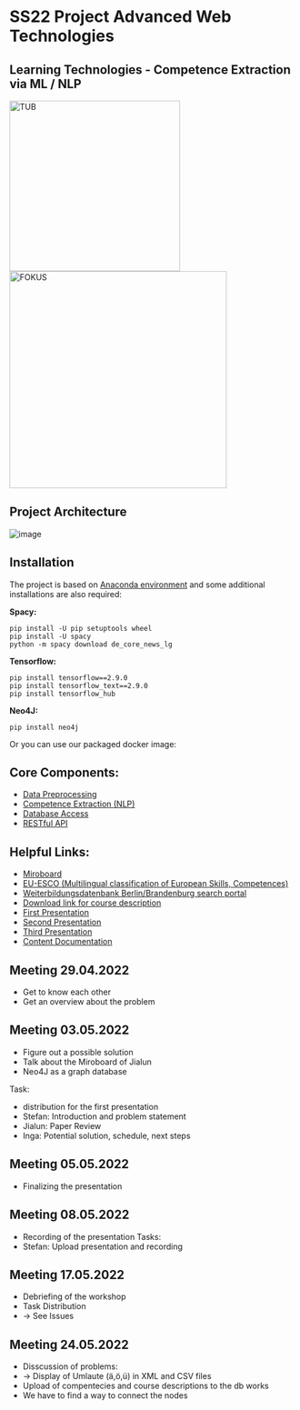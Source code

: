 # SS22 Project Advanced Web Technologies 
## Learning Technologies - Competence Extraction via ML / NLP
<img width="300" alt="TUB" src="https://user-images.githubusercontent.com/24925361/178028367-d6106e60-664a-41d7-940f-46c9e59ed870.png"> <img width="382" alt="FOKUS" src="https://user-images.githubusercontent.com/24925361/178028417-3c6a1740-cf41-4a98-8f3f-735cbfbd9b0b.png">

## Project Architecture
![image](https://user-images.githubusercontent.com/24925361/181214266-02faef6f-4692-45ec-bf81-4c2641c5e483.png)

## Installation
The project is based on [Anaconda environment](https://www.anaconda.com/)
and some additional installations are also required:

**Spacy:**
```shell
pip install -U pip setuptools wheel
pip install -U spacy
python -m spacy download de_core_news_lg
```

**Tensorflow:**
```shell
pip install tensorflow==2.9.0
pip install tensorflow_text==2.9.0
pip install tensorflow_hub
```

**Neo4J:**
```shell
pip install neo4j
```


Or you can use our packaged docker image:


## Core Components:
* [Data Preprocessing](./src/Preprocessing.ipynb)
* [Competence Extraction (NLP)](./src/NLP.ipynb)
* [Database Access](./src/Neo4J.ipynb)
* [RESTful API](./src/app.py)

## Helpful Links:
* [Miroboard](https://miro.com/app/board/uXjVO4rE3z4=/)
* [EU-ESCO (Multilingual classification of European Skills, Competences)](https://esco.ec.europa.eu/en)
* [Weiterbildungsdatenbank Berlin/Brandenburg search portal](https://www.wdb-suchportal.de/de)
* [Download link for course description](https://webspace.fokus.fraunhofer.de/index.php/s/4g7isDScGgJFmyK)
* [First Presentation](https://docs.google.com/presentation/d/1Khsn_8M1RbjfMqUFCwPy9wX0nEmaIjShYJDiTsIkKAM/edit#slide=id.g122c239953c_2_10)
* [Second Presentation](https://docs.google.com/presentation/d/1qBtznjY1o8PyaYzvs-UPRpJHfz8Td3pSIfjiIBseZYs/edit#slide=id.g122c239953c_2_16)
* [Third Presentation](https://docs.google.com/presentation/d/10RYty7uy4iDyFTbF-Z_PJPTfI8WNRnBT98rpj2WZr0M/edit#slide=id.g12f87666f53_0_0)
* [Content Documentation](https://docs.google.com/document/d/1mfp5A2DEiTcGTzrYrh6c9gaYeMAisS2vuYwDd_1vQfo/edit?usp=sharing)

## Meeting 29.04.2022
* Get to know each other
* Get an overview about the problem

## Meeting 03.05.2022
* Figure out a possible solution
* Talk about the Miroboard of Jialun
* Neo4J as a graph database

Task: 
* distribution for the first presentation
* Stefan: Introduction and problem statement
* Jialun: Paper Review
* Inga: Potential solution, schedule, next steps

## Meeting 05.05.2022
* Finalizing the presentation

## Meeting 08.05.2022
* Recording of the presentation
Tasks:
* Stefan: Upload presentation and recording

## Meeting 17.05.2022
* Debriefing of the workshop
* Task Distribution
*   -> See Issues

## Meeting 24.05.2022
* Disscussion of problems:
*  -> Display of Umlaute (ä,ö,ü) in XML and CSV files
* Upload of compentecies and course descriptions to the db works
* We have to find a way to connect the nodes
